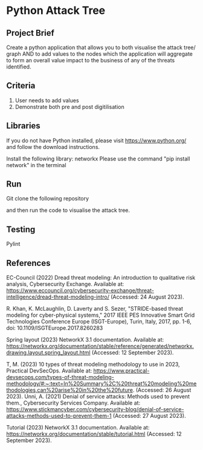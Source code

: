 # Python Attack Tree

## Project Brief

Create a python application that allows you to both visualise the attack tree/ graph AND to add values to the nodes which the application will aggregate to form an overall value impact to the business of any of the threats identified. 

## Criteria

1. User needs to add values 
2. Demonstrate both pre and post digitilisation 

## Libraries

If you do not have Python installed, please visit https://www.python.org/ and follow the download instructions.

Install the following library: networkx
Please use the command "pip install network" in the terminal


## Run

Git clone the following repository 

and then run the code to visualise the attack tree.

## Testing 

Pylint

## References


EC-Council (2022) Dread threat modeling: An introduction to qualitative risk analysis, Cybersecurity Exchange. Available at: https://www.eccouncil.org/cybersecurity-exchange/threat-intelligence/dread-threat-modeling-intro/ (Accessed: 24 August 2023). 

R. Khan, K. McLaughlin, D. Laverty and S. Sezer, "STRIDE-based threat modeling for cyber-physical systems," 2017 IEEE PES Innovative Smart Grid Technologies Conference Europe (ISGT-Europe), Turin, Italy, 2017, pp. 1-6, doi: 10.1109/ISGTEurope.2017.8260283

Spring layout (2023) NetworkX 3.1 documentation. Available at: https://networkx.org/documentation/stable/reference/generated/networkx.drawing.layout.spring_layout.html (Accessed: 12 September 2023). 

T, M. (2023) 10 types of threat modeling methodology to use in 2023, Practical DevSecOps. Available at: https://www.practical-devsecops.com/types-of-threat-modeling-methodology/#:~:text=In%20Summary%2C%20threat%20modeling%20methodologies,can%20arise%20in%20the%20future. (Accessed: 26 August 2023). 
Unni, A. (2021) Denial of service attacks: Methods used to prevent them., Cybersecurity Services Company. Available at: https://www.stickmancyber.com/cybersecurity-blog/denial-of-service-attacks-methods-used-to-prevent-them-1 (Accessed: 27 August 2023). 

Tutorial (2023) NetworkX 3.1 documentation. Available at: https://networkx.org/documentation/stable/tutorial.html (Accessed: 12 September 2023). 
